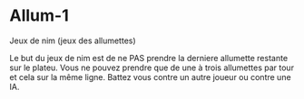 # Allum-1
Jeux de nim (jeux des allumettes)

Le but du jeux de nim est de ne PAS prendre la derniere allumette restante sur le plateu. Vous ne pouvez prendre que de une à trois allumettes par tour et cela sur la même ligne. Battez vous contre un autre joueur ou contre une IA.